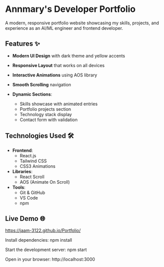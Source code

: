 # Annmary's Developer Portfolio

A modern, responsive portfolio website showcasing my skills, projects, and experience as an AI/ML engineer and frontend developer.

## Features ✨

- **Modern UI Design** with dark theme and yellow accents
- **Responsive Layout** that works on all devices
- **Interactive Animations** using AOS library
- **Smooth Scrolling** navigation
- **Dynamic Sections**:
  
  - Skills showcase with animated entries
  - Portfolio projects section
  - Technology stack display
  - Contact form with validation

## Technologies Used 🛠️

- **Frontend**: 
  - React.js
  - Tailwind CSS
  - CSS3 Animations
- **Libraries**:
  - React Scroll
  - AOS (Animate On Scroll)
- **Tools**:
  - Git & GitHub
  - VS Code
  - npm

## Live Demo 🌐

https://jaam-3122.github.io/Portfolio/

Install dependencies:
npm install

Start the development server:
npm start

Open in your browser:
http://localhost:3000

